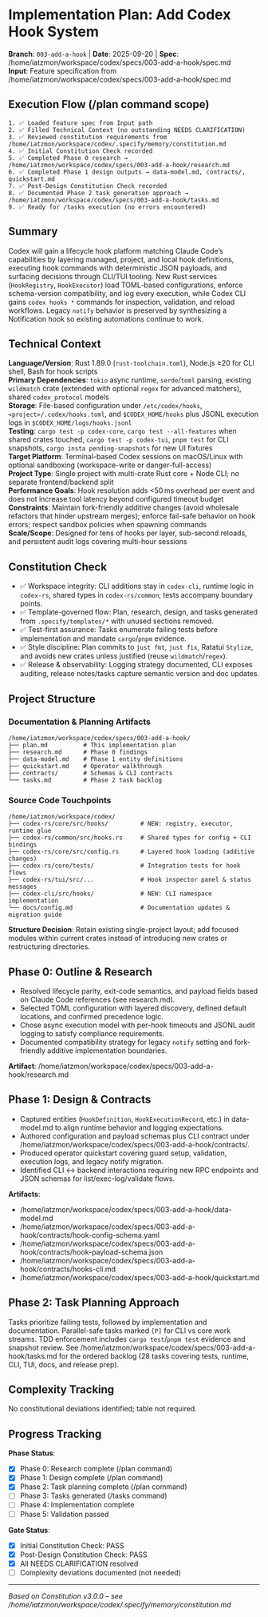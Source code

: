 # Implementation Plan: Add Codex Hook System

**Branch**: `003-add-a-hook` | **Date**: 2025-09-20 | **Spec**: /home/iatzmon/workspace/codex/specs/003-add-a-hook/spec.md  
**Input**: Feature specification from /home/iatzmon/workspace/codex/specs/003-add-a-hook/spec.md

## Execution Flow (/plan command scope)
```
1. ✅ Loaded feature spec from Input path
2. ✅ Filled Technical Context (no outstanding NEEDS CLARIFICATION)
3. ✅ Reviewed constitution requirements from /home/iatzmon/workspace/codex/.specify/memory/constitution.md
4. ✅ Initial Constitution Check recorded
5. ✅ Completed Phase 0 research → /home/iatzmon/workspace/codex/specs/003-add-a-hook/research.md
6. ✅ Completed Phase 1 design outputs → data-model.md, contracts/, quickstart.md
7. ✅ Post-Design Constitution Check recorded
8. ✅ Documented Phase 2 task generation approach → /home/iatzmon/workspace/codex/specs/003-add-a-hook/tasks.md
9. ✅ Ready for /tasks execution (no errors encountered)
```

## Summary
Codex will gain a lifecycle hook platform matching Claude Code’s capabilities by layering managed, project, and local hook definitions, executing hook commands with deterministic JSON payloads, and surfacing decisions through CLI/TUI tooling. New Rust services (`HookRegistry`, `HookExecutor`) load TOML-based configurations, enforce schema-version compatibility, and log every execution, while Codex CLI gains `codex hooks *` commands for inspection, validation, and reload workflows. Legacy `notify` behavior is preserved by synthesizing a Notification hook so existing automations continue to work.

## Technical Context
**Language/Version**: Rust 1.89.0 (`rust-toolchain.toml`), Node.js ≥20 for CLI shell, Bash for hook scripts  
**Primary Dependencies**: `tokio` async runtime, `serde`/`toml` parsing, existing `wildmatch` crate (extended with optional `regex` for advanced matchers), shared `codex_protocol` models  
**Storage**: File-based configuration under `/etc/codex/hooks`, `<project>/.codex/hooks.toml`, and `$CODEX_HOME/hooks` plus JSONL execution logs in `$CODEX_HOME/logs/hooks.jsonl`  
**Testing**: `cargo test -p codex-core`, `cargo test --all-features` when shared crates touched, `cargo test -p codex-tui`, `pnpm test` for CLI snapshots, `cargo insta pending-snapshots` for new UI fixtures  
**Target Platform**: Terminal-based Codex sessions on macOS/Linux with optional sandboxing (workspace-write or danger-full-access)  
**Project Type**: Single project with multi-crate Rust core + Node CLI; no separate frontend/backend split  
**Performance Goals**: Hook resolution adds <50 ms overhead per event and does not increase tool latency beyond configured timeout budget  
**Constraints**: Maintain fork-friendly additive changes (avoid wholesale refactors that hinder upstream merges); enforce fail-safe behavior on hook errors; respect sandbox policies when spawning commands  
**Scale/Scope**: Designed for tens of hooks per layer, sub-second reloads, and persistent audit logs covering multi-hour sessions

## Constitution Check
- ✅ Workspace integrity: CLI additions stay in `codex-cli`, runtime logic in `codex-rs`, shared types in `codex-rs/common`; tests accompany boundary points.
- ✅ Template-governed flow: Plan, research, design, and tasks generated from `.specify/templates/*` with unused sections removed.
- ✅ Test-first assurance: Tasks enumerate failing tests before implementation and mandate `cargo`/`pnpm` evidence.
- ✅ Style discipline: Plan commits to `just fmt`, `just fix`, Ratatui `Stylize`, and avoids new crates unless justified (reuse `wildmatch`/`regex`).
- ✅ Release & observability: Logging strategy documented, CLI exposes auditing, release notes/tasks capture semantic version and doc updates.

## Project Structure
### Documentation & Planning Artifacts
```
/home/iatzmon/workspace/codex/specs/003-add-a-hook/
├── plan.md          # This implementation plan
├── research.md      # Phase 0 findings
├── data-model.md    # Phase 1 entity definitions
├── quickstart.md    # Operator walkthrough
├── contracts/       # Schemas & CLI contracts
└── tasks.md         # Phase 2 task backlog
```

### Source Code Touchpoints
```
/home/iatzmon/workspace/codex/
├── codex-rs/core/src/hooks/         # NEW: registry, executor, runtime glue
├── codex-rs/common/src/hooks.rs     # Shared types for config + CLI bindings
├── codex-rs/core/src/config.rs      # Layered hook loading (additive changes)
├── codex-rs/core/tests/             # Integration tests for hook flows
├── codex-rs/tui/src/...             # Hook inspector panel & status messages
├── codex-cli/src/hooks/             # NEW: CLI namespace implementation
└── docs/config.md                   # Documentation updates & migration guide
```

**Structure Decision**: Retain existing single-project layout; add focused modules within current crates instead of introducing new crates or restructuring directories.

## Phase 0: Outline & Research
- Resolved lifecycle parity, exit-code semantics, and payload fields based on Claude Code references (see research.md).
- Selected TOML configuration with layered discovery, defined default locations, and confirmed precedence logic.
- Chose async execution model with per-hook timeouts and JSONL audit logging to satisfy compliance requirements.
- Documented compatibility strategy for legacy `notify` setting and fork-friendly additive implementation boundaries.

**Artifact**: /home/iatzmon/workspace/codex/specs/003-add-a-hook/research.md

## Phase 1: Design & Contracts
- Captured entities (`HookDefinition`, `HookExecutionRecord`, etc.) in data-model.md to align runtime behavior and logging expectations.
- Authored configuration and payload schemas plus CLI contract under /home/iatzmon/workspace/codex/specs/003-add-a-hook/contracts/.
- Produced operator quickstart covering guard setup, validation, execution logs, and legacy notify migration.
- Identified CLI ↔ backend interactions requiring new RPC endpoints and JSON schemas for list/exec-log/validate flows.

**Artifacts**:
- /home/iatzmon/workspace/codex/specs/003-add-a-hook/data-model.md  
- /home/iatzmon/workspace/codex/specs/003-add-a-hook/contracts/hook-config-schema.yaml  
- /home/iatzmon/workspace/codex/specs/003-add-a-hook/contracts/hook-payload-schema.json  
- /home/iatzmon/workspace/codex/specs/003-add-a-hook/contracts/hooks-cli.md  
- /home/iatzmon/workspace/codex/specs/003-add-a-hook/quickstart.md

## Phase 2: Task Planning Approach
Tasks prioritize failing tests, followed by implementation and documentation. Parallel-safe tasks marked `[P]` for CLI vs core work streams. TDD enforcement includes `cargo test`/`pnpm test` evidence and snapshot review. See /home/iatzmon/workspace/codex/specs/003-add-a-hook/tasks.md for the ordered backlog (28 tasks covering tests, runtime, CLI, TUI, docs, and release prep).

## Complexity Tracking
No constitutional deviations identified; table not required.

## Progress Tracking
**Phase Status**:
- [x] Phase 0: Research complete (/plan command)
- [x] Phase 1: Design complete (/plan command)
- [x] Phase 2: Task planning complete (/plan command)
- [ ] Phase 3: Tasks generated (/tasks command)
- [ ] Phase 4: Implementation complete
- [ ] Phase 5: Validation passed

**Gate Status**:
- [x] Initial Constitution Check: PASS
- [x] Post-Design Constitution Check: PASS
- [x] All NEEDS CLARIFICATION resolved
- [ ] Complexity deviations documented (not needed)

---
*Based on Constitution v3.0.0 – see /home/iatzmon/workspace/codex/.specify/memory/constitution.md*
